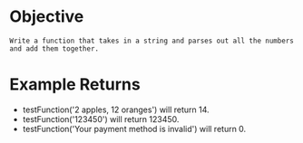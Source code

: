 # Objective

    Write a function that takes in a string and parses out all the numbers and add them together.

# Example Returns

- testFunction('2 apples, 12 oranges') will return 14.
- testFunction('123450') will return 123450.
- testFunction('Your payment method is invalid') will return 0.
